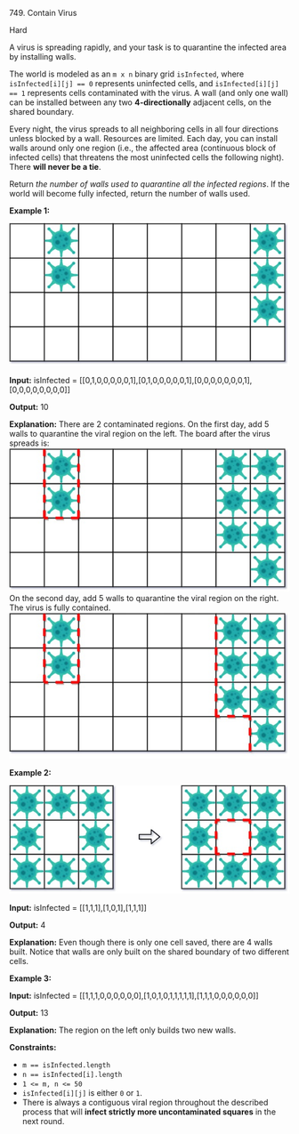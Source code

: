749\. Contain Virus

Hard

A virus is spreading rapidly, and your task is to quarantine the infected area by installing walls.

The world is modeled as an `m x n` binary grid `isInfected`, where `isInfected[i][j] == 0` represents uninfected cells, and `isInfected[i][j] == 1` represents cells contaminated with the virus. A wall (and only one wall) can be installed between any two **4-directionally** adjacent cells, on the shared boundary.

Every night, the virus spreads to all neighboring cells in all four directions unless blocked by a wall. Resources are limited. Each day, you can install walls around only one region (i.e., the affected area (continuous block of infected cells) that threatens the most uninfected cells the following night). There **will never be a tie**.

Return _the number of walls used to quarantine all the infected regions_. If the world will become fully infected, return the number of walls used.

**Example 1:**

![](virus11-grid.jpg)

**Input:** isInfected = [[0,1,0,0,0,0,0,1],[0,1,0,0,0,0,0,1],[0,0,0,0,0,0,0,1],[0,0,0,0,0,0,0,0]]

**Output:** 10

**Explanation:** There are 2 contaminated regions. On the first day, add 5 walls to quarantine the viral region on the left. The board after the virus spreads is: ![](virus12edited-grid.jpg) On the second day, add 5 walls to quarantine the viral region on the right. The virus is fully contained. ![](virus13edited-grid.jpg)

**Example 2:**

![](virus2-grid.jpg)

**Input:** isInfected = [[1,1,1],[1,0,1],[1,1,1]]

**Output:** 4

**Explanation:** Even though there is only one cell saved, there are 4 walls built. Notice that walls are only built on the shared boundary of two different cells.

**Example 3:**

**Input:** isInfected = [[1,1,1,0,0,0,0,0,0],[1,0,1,0,1,1,1,1,1],[1,1,1,0,0,0,0,0,0]]

**Output:** 13

**Explanation:** The region on the left only builds two new walls.

**Constraints:**

*   `m == isInfected.length`
*   `n == isInfected[i].length`
*   `1 <= m, n <= 50`
*   `isInfected[i][j]` is either `0` or `1`.
*   There is always a contiguous viral region throughout the described process that will **infect strictly more uncontaminated squares** in the next round.